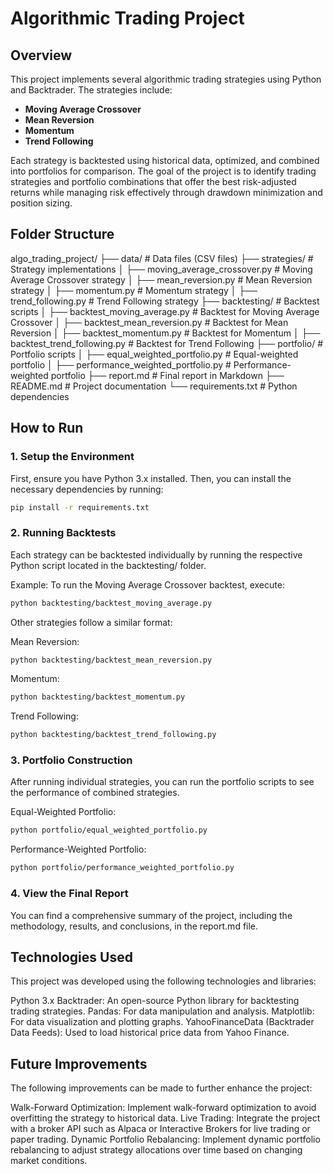 # Algorithmic Trading Project

## Overview

This project implements several algorithmic trading strategies using Python and Backtrader. The strategies include:

- **Moving Average Crossover**
- **Mean Reversion**
- **Momentum**
- **Trend Following**

Each strategy is backtested using historical data, optimized, and combined into portfolios for comparison. The goal of the project is to identify trading strategies and portfolio combinations that offer the best risk-adjusted returns while managing risk effectively through drawdown minimization and position sizing.

## Folder Structure

algo_trading_project/
├── data/                                 # Data files (CSV files)
├── strategies/                           # Strategy implementations
│   ├── moving_average_crossover.py       # Moving Average Crossover strategy
│   ├── mean_reversion.py                 # Mean Reversion strategy
│   ├── momentum.py                       # Momentum strategy
│   ├── trend_following.py                # Trend Following strategy
├── backtesting/                          # Backtest scripts
│   ├── backtest_moving_average.py        # Backtest for Moving Average Crossover
│   ├── backtest_mean_reversion.py        # Backtest for Mean Reversion
│   ├── backtest_momentum.py              # Backtest for Momentum
│   ├── backtest_trend_following.py       # Backtest for Trend Following
├── portfolio/                            # Portfolio scripts
│   ├── equal_weighted_portfolio.py       # Equal-weighted portfolio
│   ├── performance_weighted_portfolio.py # Performance-weighted portfolio
├── report.md                             # Final report in Markdown
├── README.md                             # Project documentation
└── requirements.txt                      # Python dependencies


## How to Run

### 1. Setup the Environment

First, ensure you have Python 3.x installed. Then, you can install the necessary dependencies by running:

```bash
pip install -r requirements.txt
```

### 2. Running Backtests
Each strategy can be backtested individually by running the respective Python script located in the backtesting/ folder.

Example:
To run the Moving Average Crossover backtest, execute:

```bash 
python backtesting/backtest_moving_average.py
```

Other strategies follow a similar format:

Mean Reversion: 
```bash
python backtesting/backtest_mean_reversion.py
```
Momentum: 
```bash
python backtesting/backtest_momentum.py
```
Trend Following: 
```bash
python backtesting/backtest_trend_following.py
```

### 3. Portfolio Construction
After running individual strategies, you can run the portfolio scripts to see the performance of combined strategies.

Equal-Weighted Portfolio:
```bash
python portfolio/equal_weighted_portfolio.py
```

Performance-Weighted Portfolio:
```bash 
python portfolio/performance_weighted_portfolio.py
```

### 4. View the Final Report
You can find a comprehensive summary of the project, including the methodology, results, and conclusions, in the report.md file.


## Technologies Used

This project was developed using the following technologies and libraries:

Python 3.x
Backtrader: An open-source Python library for backtesting trading strategies.
Pandas: For data manipulation and analysis.
Matplotlib: For data visualization and plotting graphs.
YahooFinanceData (Backtrader Data Feeds): Used to load historical price data from Yahoo Finance.


## Future Improvements
The following improvements can be made to further enhance the project:

Walk-Forward Optimization: Implement walk-forward optimization to avoid overfitting the strategy to historical data.
Live Trading: Integrate the project with a broker API such as Alpaca or Interactive Brokers for live trading or paper trading.
Dynamic Portfolio Rebalancing: Implement dynamic portfolio rebalancing to adjust strategy allocations over time based on changing market conditions.